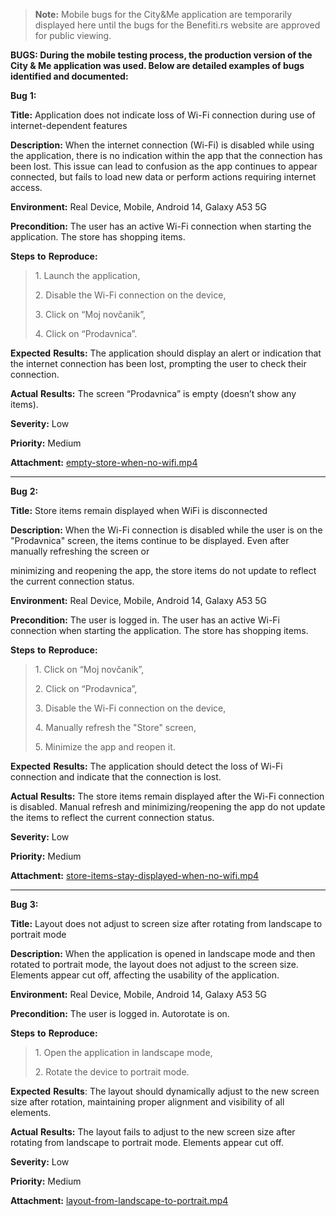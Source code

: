 <!-- # Bug Reports -->
> **Note:** Mobile bugs for the City&Me application are temporarily displayed here until the bugs for the Benefiti.rs website are approved for public viewing.

**BUGS:
During the mobile testing process, the production version of the City & Me application was used. Below are detailed examples of bugs identified and documented:**

**Bug** **1:**

**Title:** Application does not indicate loss of Wi-Fi connection during
use of internet-dependent features

**Description:** When the internet connection (Wi-Fi) is disabled while
using the application, there is no indication within the app that the
connection has been lost. This issue can lead to confusion as the app
continues to appear connected, but fails to load new data or perform
actions requiring internet access.

**Environment:** Real Device, Mobile, Android 14, Galaxy A53 5G

**Precondition:** The user has an active Wi-Fi connection when starting
the application. The store has shopping items.

**Steps** **to** **Reproduce:**

> 1\. Launch the application,
>
> 2\. Disable the Wi-Fi connection on the device,
>
> 3\. Click on “Moj novčanik”,
>
> 4\. Click on “Prodavnica”.

**Expected** **Results:** The application should display an alert or
indication that the internet connection has been lost, prompting the
user to check their connection.

**Actual** **Results:** The screen “Prodavnica” is empty (doesn’t show
any items).

**Severity:** Low

**Priority:** Medium

**Attachment:**
[empty-store-when-no-wifi.mp4](https://drive.google.com/file/d/1CULarPkXgBFttGxQ7r6KfM8iAycwVxN3/view?usp=drive_link)

------------------------------------------------------------------------------------------------------------------------

**Bug** **2:**

**Title:** Store items remain displayed when WiFi is disconnected

**Description:** When the Wi-Fi connection is disabled while the user is
on the "Prodavnica" screen, the items continue to be displayed. Even
after manually refreshing the screen or

minimizing and reopening the app, the store items do not update to
reflect the current connection status.

**Environment:** Real Device, Mobile, Android 14, Galaxy A53 5G

**Precondition:** The user is logged in. The user has an active Wi-Fi
connection when starting the application. The store has shopping items.

**Steps** **to** **Reproduce:**

> 1\. Click on “Moj novčanik”,
>
> 2\. Click on “Prodavnica”,
>
> 3\. Disable the Wi-Fi connection on the device,
>
> 4\. Manually refresh the "Store" screen,
>
> 5\. Minimize the app and reopen it.

**Expected** **Results:** The application should detect the loss of
Wi-Fi connection and indicate that the connection is lost.

**Actual** **Results:** The store items remain displayed after the Wi-Fi
connection is disabled. Manual refresh and minimizing/reopening the app
do not update the items to reflect the current connection status.

**Severity:** Low

**Priority:** Medium

**Attachment:**
[store-items-stay-displayed-when-no-wifi.mp4](https://drive.google.com/file/d/1Ce-HKeXJYE3VSZ-nrNZN4XxxTex6M7HB/view?usp=drive_link)

------------------------------------------------------------------------------------------------------------------------

**Bug** **3:**

**Title:** Layout does not adjust to screen size after rotating from
landscape to portrait mode

**Description:** When the application is opened in landscape mode and
then rotated to portrait mode, the layout does not adjust to the screen
size. Elements appear cut off, affecting the usability of the
application.

**Environment:** Real Device, Mobile, Android 14, Galaxy A53 5G

**Precondition:** The user is logged in. Autorotate is on.

**Steps** **to** **Reproduce:**

> 1\. Open the application in landscape mode,
>
> 2\. Rotate the device to portrait mode.

**Expected** **Results**: The layout should dynamically adjust to the
new screen size after rotation, maintaining proper alignment and
visibility of all elements.

**Actual** **Results:** The layout fails to adjust to the new screen
size after rotating from landscape to portrait mode. Elements appear cut
off.

**Severity:** Low

**Priority:** Medium

**Attachment:**
[layout-from-landscape-to-portrait.mp4](https://drive.google.com/file/d/1Dntyz8_4Qm1y3_CUs5ZiWp-moKpz7eaB/view?usp=drive_link)

